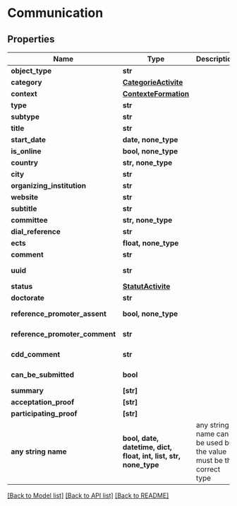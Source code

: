 # Communication


## Properties
Name | Type | Description | Notes
------------ | ------------- | ------------- | -------------
**object_type** | **str** |  | 
**category** | [**CategorieActivite**](CategorieActivite.md) |  | 
**context** | [**ContexteFormation**](ContexteFormation.md) |  | 
**type** | **str** |  | 
**subtype** | **str** |  | 
**title** | **str** |  | 
**start_date** | **date, none_type** |  | 
**is_online** | **bool, none_type** |  | 
**country** | **str, none_type** |  | 
**city** | **str** |  | 
**organizing_institution** | **str** |  | 
**website** | **str** |  | 
**subtitle** | **str** |  | 
**committee** | **str, none_type** |  | 
**dial_reference** | **str** |  | 
**ects** | **float, none_type** |  | 
**comment** | **str** |  | 
**uuid** | **str** |  | [optional] [readonly] 
**status** | [**StatutActivite**](StatutActivite.md) |  | [optional] 
**doctorate** | **str** |  | [optional] 
**reference_promoter_assent** | **bool, none_type** |  | [optional] [readonly] 
**reference_promoter_comment** | **str** |  | [optional] [readonly] 
**cdd_comment** | **str** |  | [optional] [readonly] 
**can_be_submitted** | **bool** |  | [optional] [readonly] 
**summary** | **[str]** |  | [optional] 
**acceptation_proof** | **[str]** |  | [optional] 
**participating_proof** | **[str]** |  | [optional] 
**any string name** | **bool, date, datetime, dict, float, int, list, str, none_type** | any string name can be used but the value must be the correct type | [optional]

[[Back to Model list]](../README.md#documentation-for-models) [[Back to API list]](../README.md#documentation-for-api-endpoints) [[Back to README]](../README.md)


